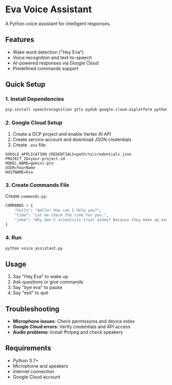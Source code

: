 # Eva Voice Assistant

A Python voice assistant for intelligent responses.

## Features

- Wake word detection ("Hey Eva")
- Voice recognition and text-to-speech
- AI-powered responses via Google Cloud
- Predefined commands support

## Quick Setup

### 1. Install Dependencies
```bash
pip install speechrecognition gtts pydub google-cloud-aiplatform python-dotenv vertexai pyaudio
```

### 2. Google Cloud Setup
1. Create a GCP project and enable Vertex AI API
2. Create service account and download JSON credentials
3. Create `.env` file:
```env
GOOGLE_APPLICATION_CREDENTIALS=path/to/credentials.json
PROJECT_ID=your-project-id
MODEL_NAME=gemini-pro
USER=YourName
HOSTNAME=Eva
```

### 3. Create Commands File
Create `commands.py`:
```python
COMMANDS = {
    "hello": "Hello! How can I help you?",
    "time": "Let me check the time for you.",
    "joke": "Why don't scientists trust atoms? Because they make up everything!"
}
```

### 4. Run
```bash
python voice_assistant.py
```

## Usage

1. Say "Hey Eva" to wake up
2. Ask questions or give commands
3. Say "bye eva" to pause
4. Say "exit" to quit

## Troubleshooting

- **Microphone issues**: Check permissions and device index
- **Google Cloud errors**: Verify credentials and API access
- **Audio problems**: Install ffmpeg and check speakers

## Requirements

- Python 3.7+
- Microphone and speakers
- Internet connection
- Google Cloud account